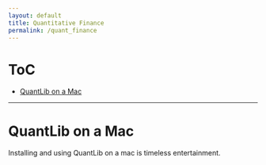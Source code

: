 ```yaml
---
layout: default
title: Quantitative Finance
permalink: /quant_finance
---
```


# ToC
- [QuantLib on a Mac](#quantlib-on-a-mac)

<hr>

# QuantLib on a Mac
Installing and using QuantLib on a mac is timeless entertainment.